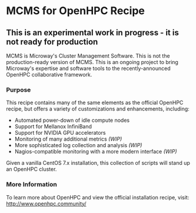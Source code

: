 # MCMS for OpenHPC Recipe

## This is an experimental work in progress - it is not ready for production

MCMS is Microway's Cluster Management Software. This is not the production-ready
version of MCMS. This is an ongoing project to bring Microway's expertise and
software tools to the recently-announced OpenHPC collaborative framework.

### Purpose
This recipe contains many of the same elements as the official OpenHPC recipe,
but offers a variety of customizations and enhancements, including:

  * Automated power-down of idle compute nodes
  * Support for Mellanox InfiniBand
  * Support for NVIDIA GPU accelerators
  * Monitoring of many additional metrics *(WIP)*
  * More sophisticated log collection and analysis *(WIP)*
  * Nagios-compatible monitoring with a more modern interface *(WIP)*

Given a vanilla CentOS 7.x installation, this collection of scripts will stand
up an OpenHPC cluster.

### More Information
To learn more about OpenHPC and view the official installation recipe, visit:
http://www.openhpc.community/

